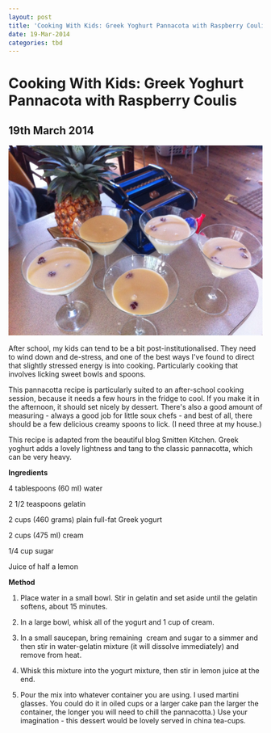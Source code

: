 ```yaml
---
layout: post
title: 'Cooking With Kids: Greek Yoghurt Pannacota with Raspberry Coulis'
date: 19-Mar-2014
categories: tbd
---
```


# Cooking With Kids: Greek Yoghurt Pannacota with Raspberry Coulis

## 19th March 2014

<img class="photo-horiz" src="/images/2014/03/IMG_1865-1024x764.jpg" />

After school,   my kids can tend to be a bit post-institutionalised. They need to wind down and de-stress,   and one of the best ways I've found to direct that slightly stressed energy is into cooking. Particularly cooking that involves licking sweet bowls and spoons.

This pannacotta recipe is particularly suited to an after-school cooking session,   because it needs a few hours in the fridge to cool. If you make it in the afternoon, it should set nicely by dessert. There's also a good amount of measuring - always a good job for little soux chefs - and best of all, there should be a few delicious creamy spoons to lick. (I need three at my house.)

This recipe is adapted from the beautiful blog Smitten Kitchen. Greek yoghurt adds a lovely lightness and tang to the classic pannacotta, which can be very heavy.

**Ingredients**

4 tablespoons (60 ml) water

2 1/2 teaspoons gelatin

2 cups (460 grams) plain full-fat Greek yogurt

2 cups (475 ml) cream

1/4 cup sugar

Juice of half a lemon

**Method**

1. Place water in a small bowl. Stir in gelatin and set aside until the gelatin softens, about 15 minutes.

2. In a large bowl, whisk all of the yogurt and 1 cup of cream.

3. In a small saucepan, bring remaining  cream and sugar to a simmer and then stir in water-gelatin mixture (it will dissolve immediately) and remove from heat.

4. Whisk this mixture into the yogurt mixture, then stir in lemon juice at the end.

5. Pour the mix into whatever container you are using. I used martini glasses. You could do it in oiled cups or a larger cake pan the larger the container, the longer you will need to chill the pannacotta.) Use your imagination - this dessert would be lovely served in china tea-cups.

 
